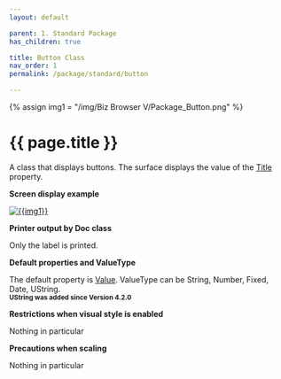 ```yaml
---
layout: default

parent: 1. Standard Package
has_children: true

title: Button Class
nav_order: 1
permalink: /package/standard/button

---
```

{% assign img1 = "/img/Biz Browser V/Package_Button.png" %}


# {{ page.title }}

A class that displays buttons. The surface displays the value of the [Title]() property.

<b>Screen display example</b>

<a href="{{ img1 }}" target="_blank"> <img src="{{ img1 }}" alt="{{img1}}"></a>

<b>Printer output by Doc class</b>

Only the label is printed.

<b>Default properties and ValueType</b>
 
The default property is [Value](). ValueType can be String, Number, Fixed, Date, UString.<br>
**<small>UString was added since Version 4.2.0</small>**

<b>Restrictions when visual style is enabled</b>

Nothing in particular

<b>Precautions when scaling</b>
 
Nothing in particular